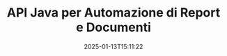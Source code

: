 ---
############################# Static ############################
layout: "landing"
date: 2025-01-13T15:11:22
draft: false

lang: it
product: "Assembly"
product_tag: "assembly"
platform: "Java"
platform_tag: "java"

############################# Drop-down ############################
supported_platforms:
  items:
    # supported_platforms loop
    - title: ".NET"
      tag: "net"
    # supported_platforms loop
    - title: "Java"
      tag: "java"
    # supported_platforms loop
    - title: "Node.js"
      tag: "nodejs-java"

############################# Head ############################
head_title: "Libreria Java per Creazione Documentale, Automazione e Reporting"
head_description: "Libreria Java per l'automazione della creazione di documenti e generazione di report. Crea documenti PDF, Word, Excel, PPTX, HTML e email utilizzando modelli personalizzati."

############################# Header ############################
title: "API Java per Automazione di Report e Documenti"
description: "Semplifica la generazione di report in Java unendo dati con modelli."
words:
  for: "per"

actions:
  main: "Richiedi Trial tramite Maven"
  main_link: "https://releases.groupdocs.com/java/repo/com/groupdocs/groupdocs-assembly/"
  alt: "Licenze"
  alt_link: "https://purchase.groupdocs.com/pricing/assembly/java/"
  title: "Pronto per Cominciare?"
  description: "Prova le funzionalità di GroupDocs.Assembly gratuitamente o richiedi una licenza."

release:
  title: "Versione {0} rilasciata"
  notes: "Scopri le novità"
  downloads: "Download"
  link: "https://releases.groupdocs.com/assembly/java/"

code:
  title: "Genera un Grafico in DOCX con Java"
  more: "Ulteriori esempi"
  more_link: "https://github.com/groupdocs-assembly/GroupDocs.Assembly-for-Java/"
  install_title : "Maven XML"
  install: |
    <dependency>
      <groupId>com.groupdocs</groupId>
      <artifactId>groupdocs-assembly</artifactId>
      <version>{0}</version>
    </dependency>
  content: |
    ```java {style=abap}
    // Percorso del modello principale
    String template = "chart_template.docx";

    // Recupera i dati di produttività dei manager dalla fonte
    DocumentTable data_table = 
        new DocumentTable("Managers.json", 1);

    // Crea un'istanza di DataSourceInfo con i dati
    DataSourceInfo data 
        = new DataSourceInfo(data_table, "managers");

    // Imposta i colori dei grafici utilizzando un altro DataSourceInfo
    DataSourceInfo design = 
        new DataSourceInfo("red", "color");

    // Compila il modello con i dati e salvalo nell'output
    DocumentAssembler asm = new DocumentAssembler();
    asm.assembleDocument(template, "result.docx", data, design);
    ```

############################# Overview ############################
overview:
  enable: true
  title: "Panoramica di GroupDocs.Assembly"
  description: "Una libreria Java progettata per la creazione automatica di documenti e l'integrazione dati semplificata."
  features:
    # feature loop
    - title: "Unisci Dati Aziendali ai Modelli con Java"
      content: "Crea facilmente report professionali incorporando dati da JSON, XML o altre fonti in modelli preprogettati utilizzando GroupDocs.Assembly for Java."

    # feature loop
    - title: "Lavora con Oggetti Incorporati"
      content: "Popola automaticamente elementi come tabelle, grafici e diagrammi nei documenti utilizzando dati provenienti da fonti esterne."

    # feature loop
    - title: "Personalizzazione Avanzata"
      content: "GroupDocs.Assembly for Java offre funzionalità flessibili come la generazione di codici a barre, l'acquisizione di dati online tramite URL e l'esportazione di output in diversi formati."

############################# Platforms ############################
platforms:
  enable: true
  title: "Indipendenza dalla piattaforma"
  description: "GroupDocs.Assembly for Java funziona senza soluzione di continuità con sistemi operativi, framework di sviluppo e gestori di pacchetti popolari."
  items:
    # platform loop
    - title: "Amazon"
      image: "amazon"
    # platform loop
    - title: "Docker"
      image: "docker"
    # platform loop
    - title: "Azure"
      image: "azure"
    # platform loop
    - title: "Eclipse"
      image: "eclipse"
    # platform loop
    - title: "IntelliJ"
      image: "intellij"
    # platform loop
    - title: "Windows"
      image: "windows"
    # platform loop
    - title: "Linux"
      image: "linux"
    # platform loop
    - title: "Maven"
      image: "maven"

############################# File formats ############################
formats:
  enable: true
  title: "Formati di file supportati"
  description: |
    GroupDocs.Assembly for Java supporta un'ampia gamma di [formati documentali](https://docs.groupdocs.com/assembly/java/supported-document-formats/).
  groups:
    # group loop
    - color: "green"
      content: |
        ### Formati Microsoft Office
        * **Word:**  DOCX, DOC, DOCM, DOT, DOTX, DOTM, RTF, WordprocessingML
        * **Excel:** XLSX, XLS, XLSM, XLSB, XLTM, XLT, XLTM, XLTX, SpreadsheetML
        * **PowerPoint:** PPT, PPTX, PPTM, PPS, PPSX, PPSM, POTM, POTX
    # group loop
    - color: "blue"
      content: |
        ### Immagini e Altri Formati
        * **Portabile:** PDF
        * **Immagini:** SVG, TIFF
        * **Altri formati di ufficio:** ODT, OTT, OTS, ODS, ODP, OTP
      # group loop
    - color: "red"
      content: |
        ### Altri formati
        * **Web:** HTML, MHTML
        * **Email:** EML, MSG, EMLX
        * **Altro:** EPUB, MD

############################# Features ############################
features:
  enable: true
  title: "Capacità Chiave di GroupDocs.Assembly"
  description: "Crea documenti e report professionali con gestione dati avanzata."

  items:
    # feature loop
    - icon: "preview"
      title: "Elementi Dati Visivi"
      content: "Aggiungi e formatta elementi come grafici, tabelle, immagini ed elenchi direttamente nei tuoi documenti."

    # feature loop
    - icon: "manipulate"
      title: "Trasformazione dei Dati"
      content: "Utilizza formule, ordinamenti e altri strumenti per organizzare e presentare i tuoi dati in modo efficace."

    # feature loop
    - icon: "two_pages"
      title: "Supporto per Formati Multipli"
      content: "Lavora facilmente con tipi di file comuni per modelli e file di output."

    # feature loop
    - icon: "document_settings"
      title: "Formattazione Avanzata del Modello"
      content: "Personalizza i modelli con opzioni di formattazione numerica, alfabetica e altre avanzate."

    # feature loop
    - icon: "text"
      title: "Generazione Dinamica di Codici a Barre"
      content: "Crea rapidamente e inserisci immagini di codici a barre nei documenti secondo necessità."

    # feature loop
    - icon: "add"
      title: "Formattazione Flessibile del Testo"
      content: "Applica trasformazioni di testo come maiuscolo, minuscolo, maiuscolo per la prima lettera o altri stili nei modelli."

    # feature loop
    - icon: "manipulate"
      title: "Importa Contenuti Esterni"
      content: "Incorpora dinamicamente contenuti da file esterni mentre generi i documenti."

    # feature loop
    - icon: "convert"
      title: "Esporta in Formati Multipli"
      content: "Salva i documenti finali in vari formati di file utilizzando estensioni o configurazioni specifiche."

    # feature loop
    - icon: "update"
      title: "Incorporamento Dinamico dei Media"
      content: "Inserisci immagini o altri contenuti utilizzando dati codificati in Base64 durante la creazione del documento."

############################# Code samples ############################
code_samples:
  enable: true
  title: "Esempi di codice"
  description: "Esplora il codice di esempio per compiti comuni con GroupDocs.Assembly."
  items:
    # code sample loop
    - title: "Crea un Elenco Puntato in Word"
      content: |
        Scopri come aggiungere [elenchi puntati](https://docs.groupdocs.com/assembly/java/bulleted-list-in-word-processing-document/) ai documenti Word per una rappresentazione organizzata dei dati. Questo esempio mostra come generare un elenco in Word utilizzando GroupDocs.Assembly.
        {{< landing/code title="Crea un Elenco Puntato in Word">}}
        ```java {style=abap}
        // Inserisci questo modello in una pagina del documento:
        // Indicatori di prestazione dei manager
        // . <<foreach [in products]>><<[ProductName]>>
        // <</foreach>>

        // Specifica il percorso del modello
        String template = "Bulleted List Template.docx";

        // Imposta il percorso del file di output
        String result = "Result Report.docx"

        // Recupera i dati dei manager da una fonte JSON
        JsonDataSource dataSource = new JsonDataSource("Report data.json");
        DataSourceInfo data = new DataSourceInfo(dataSource, "managers")

        // Genera il report con i dati completati
        DocumentAssembler assembler = new DocumentAssembler();
        assembler.assembleDocument(template, result, data);
        ```
        {{< /landing/code >}}
    # code sample loop
    - title: "Crea Grafici a Torta in PPTX"
      content: |
        Utilizza modelli e XML per aggiungere [grafici a torta](https://docs.groupdocs.com/assembly/java/pie-chart-in-presentation-document/) alle tue presentazioni. Rendi i tuoi report più coinvolgenti includendo grafici a torta per visualizzare i dati.
        {{< landing/code title="Crea Grafici a Torta in PPTX">}}
        ```java {style=abap}   
        // Aggiungi il modello del titolo del grafico alla presentazione:
        // Fatturato dei clienti <<foreach [in customers]>> 
        // <<x [CustomerName]>>

        // Includi anche il modello del dato del grafico:
        // Total Order Price<<foreach [in customers]>> 
        // <<x [CustomerName]>>

        // Specifica il percorso del modello del grafico
        String template = "Pie Chart Template.pptx";

        // Imposta il percorso del file di output
        String result = "Result Report.pptx"

        // Recupera i dati dei clienti da una fonte XML
        JsonDataSource dataSource = new JsonDataSource("Chart data.xml");
        DataSourceInfo data = new DataSourceInfo(dataSource, "customers")

        // Genera il grafico e salva il risultato
        DocumentAssembler assembler = new DocumentAssembler();
        assembler.assembleDocument(template, result, data);
        ```
        {{< /landing/code >}}

---